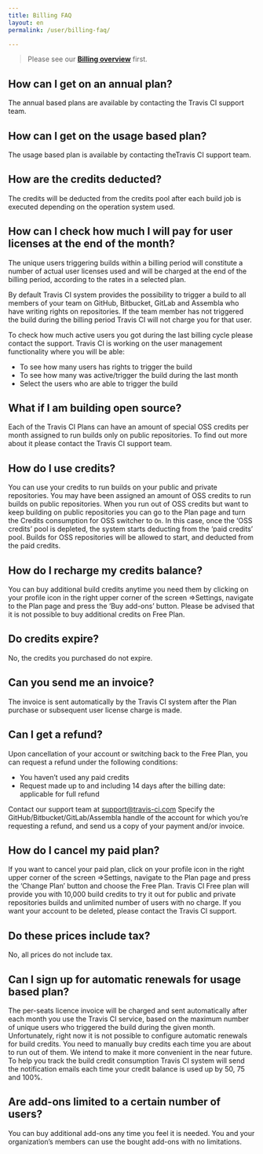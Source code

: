 ```yaml
---
title: Billing FAQ
layout: en
permalink: /user/billing-faq/

---
```


> Please see our **[Billing overview](/user/billing-overview/)** first.

## How can I get on an annual plan? 

The annual based plans are available by contacting the Travis CI support team. 


## How can I get on the usage based plan?

The usage based plan is available by contacting theTravis CI support team. 

## How are the credits deducted?

The credits will be deducted from the credits pool after each build job is executed depending on the operation system used.

## How  can I check how much I will pay for user licenses at the end of the month?

The unique users triggering builds within a billing period will constitute a number of actual user licenses used and will be charged at the end of the billing period, according to the rates in a selected plan.

By default Travis CI system provides the possibility to trigger a build to all members of your team on GitHub, Bitbucket, GitLab and Assembla who have writing rights on repositories.
If the team member has not triggered the build during the billing period Travis CI will not charge you for that user.


To check how much active users you got during the last billing cycle please contact the support.
Travis CI is working on the user management functionality where you will be able:

* To see how many users has rights to trigger the build
* To see how many was active/trigger the build during the last month
* Select the users who are able to trigger the build 

## What if I am building open source?

Each of the Travis CI Plans can have an amount of special OSS credits per month assigned to run builds only on public repositories. To find out more about it please contact the Travis CI support team. 


## How do I use credits?

You can use your credits to run builds on your public and private repositories.
You may have been assigned an amount of OSS credits to run builds on public repositories. When you run out of OSS credits but want to keep building on public repositories you can go to the Plan page and turn the Credits consumption for OSS switcher to `On`. In this case,  once the ‘OSS credits’ pool is depleted, the system starts deducting from the ‘paid credits’ pool. Builds for OSS repositories will be allowed to start, and deducted from the paid credits. 

## How do I recharge my credits balance?

You can buy additional build credits anytime you need them by clicking on your profile icon in the right upper corner of the screen =>Settings, navigate to the Plan page and  press the ‘Buy add-ons’ button.
Please be advised that it is not possible to buy additional credits on Free Plan. 


## Do credits expire?

No, the credits you purchased do not expire. 

## Can you send me an invoice?

The invoice is sent automatically by the Travis CI system after the Plan purchase or subsequent user license charge is made. 


## Can I get a refund?

Upon cancellation of your account or switching back to the Free Plan, you can request a refund under the following conditions:

* You haven’t used any paid credits
* Request made up to and including 14 days after the billing date: applicable for full refund

Contact our support team at support@travis-ci.com Specify the GitHub/Bitbucket/GitLab/Assembla handle of the account for which you’re requesting a refund, and send us a copy of your payment and/or invoice.


## How do I cancel my paid plan?

If you want to cancel your paid plan, click on your profile icon in the right upper corner of the screen =>Settings, navigate to the Plan page and  press the ‘Change Plan’ button and choose the Free Plan.
Travis CI Free plan will provide you with 10,000 build credits to try it out for public and private repositories builds and unlimited number of users with no charge.
If you want your account to be deleted, please contact the Travis CI support.  


## Do these prices include tax?

No, all prices do not include tax. 

## Can I sign up for automatic renewals for usage based plan?

The per-seats licence invoice will be charged and sent automatically after each month you use the Travis CI service, based on the maximum number of unique users who triggered the build during the given month. 
Unfortunately, right now it is not possible to configure automatic renewals for build credits. You need to manually buy credits each time you are about to run out of them. We intend to make it more convenient in the near future.
To help you track the build credit consumption Travis CI system will send the notification emails each time your credit balance is used up by 50, 75 and 100%.

## Are add-ons limited to a certain number of users?

You can buy additional add-ons any time you feel it is needed. You and your organization’s members can use the bought add-ons with no limitations.
